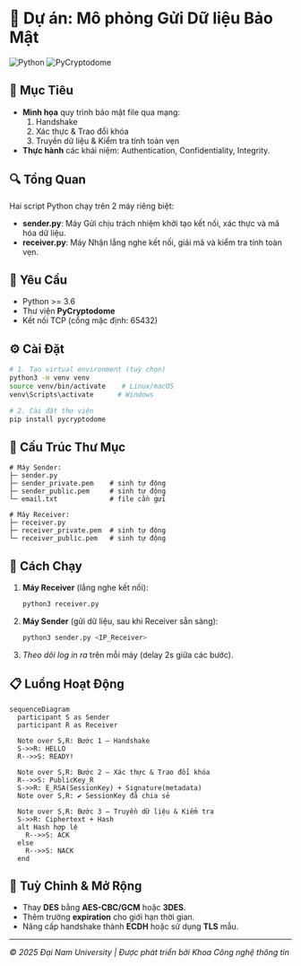 # 🚀 Dự án: Mô phỏng Gửi Dữ liệu Bảo Mật

![Python](https://img.shields.io/badge/python-3.6%2B-blue) ![PyCryptodome](https://img.shields.io/badge/pycryptodome-required-orange)

## 🎯 Mục Tiêu
- **Minh họa** quy trình bảo mật file qua mạng:  
  1. Handshake  
  2. Xác thực & Trao đổi khóa  
  3. Truyền dữ liệu & Kiểm tra tính toàn vẹn
- **Thực hành** các khái niệm: Authentication, Confidentiality, Integrity.

## 🔍 Tổng Quan
Hai script Python chạy trên 2 máy riêng biệt:
- **sender.py**: Máy Gửi chịu trách nhiệm khởi tạo kết nối, xác thực và mã hóa dữ liệu.  
- **receiver.py**: Máy Nhận lắng nghe kết nối, giải mã và kiểm tra tính toàn vẹn.

## 📝 Yêu Cầu
- Python >= 3.6
- Thư viện **PyCryptodome**
- Kết nối TCP (cổng mặc định: 65432)

## ⚙️ Cài Đặt
```bash
# 1. Tạo virtual environment (tuỳ chọn)
python3 -m venv venv
source venv/bin/activate    # Linux/macOS
venv\Scripts\activate      # Windows

# 2. Cài đặt thư viện
pip install pycryptodome
```

## 📂 Cấu Trúc Thư Mục
```plaintext
# Máy Sender:
├─ sender.py
├─ sender_private.pem    # sinh tự động
├─ sender_public.pem     # sinh tự động
└─ email.txt             # file cần gửi

# Máy Receiver:
├─ receiver.py
├─ receiver_private.pem  # sinh tự động
└─ receiver_public.pem   # sinh tự động
``` 

## 🚀 Cách Chạy
1. **Máy Receiver** (lắng nghe kết nối):
   ```bash
   python3 receiver.py
   ```
2. **Máy Sender** (gửi dữ liệu, sau khi Receiver sẵn sàng):
   ```bash
   python3 sender.py <IP_Receiver>
   ```
3. _Theo dõi log in ra_ trên mỗi máy (delay 2s giữa các bước).

## 📋 Luồng Hoạt Động
```mermaid
sequenceDiagram
  participant S as Sender
  participant R as Receiver

  Note over S,R: Bước 1 – Handshake
  S->>R: HELLO
  R-->>S: READY!

  Note over S,R: Bước 2 – Xác thực & Trao đổi khóa
  R-->>S: PublicKey_R
  S->>R: E_RSA(SessionKey) + Signature(metadata)
  Note over S,R: ✔ SessionKey đã chia sẻ

  Note over S,R: Bước 3 – Truyền dữ liệu & Kiểm tra
  S->>R: Ciphertext + Hash
  alt Hash hợp lệ
    R-->>S: ACK
  else
    R-->>S: NACK
  end
``` 

## 🔧 Tuỳ Chỉnh & Mở Rộng
- Thay **DES** bằng **AES-CBC/GCM** hoặc **3DES**.  
- Thêm trường **expiration** cho giới hạn thời gian.  
- Nâng cấp handshake thành **ECDH** hoặc sử dụng **TLS** mẫu.

---
*© 2025 Đại Nam University | Được phát triển bởi Khoa Công nghệ thông tin*

